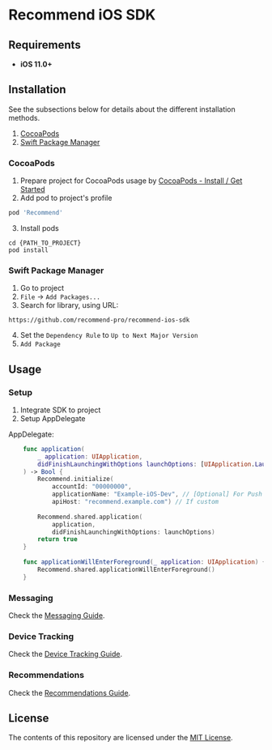 # Recommend iOS SDK

## Requirements

* **iOS 11.0+**

## Installation

See the subsections below for details about the different installation methods.
1. [CocoaPods](#cocoapods)
2. [Swift Package Manager](#swift-package-manager)

### CocoaPods

1. Prepare project for CocoaPods usage by [CocoaPods - Install / Get Started](https://cocoapods.org)
2. Add pod to project's profile
```ruby
pod 'Recommend'
```
3. Install pods
```console
cd {PATH_TO_PROJECT}
pod install
```

### Swift Package Manager

1. Go to project
2. `File` → `Add Packages...`
3. Search for library, using URL: 
```
https://github.com/recommend-pro/recommend-ios-sdk
```
4. Set the `Dependency Rule` to `Up to Next Major Version`
5. `Add Package`

## Usage

### Setup

1. Integrate SDK to project
2. Setup AppDelegate

AppDelegate:
```swift
    func application(
        _ application: UIApplication,
        didFinishLaunchingWithOptions launchOptions: [UIApplication.LaunchOptionsKey: Any]?
    ) -> Bool {
        Recommend.initialize(
            accountId: "00000000",
            applicationName: "Example-iOS-Dev", // [Optional] For Push Notifications integration
            apiHost: "recommend.example.com") // If custom
        
        Recommend.shared.application(
            application,
            didFinishLaunchingWithOptions: launchOptions)
        return true
    }
    
    func applicationWillEnterForeground(_ application: UIApplication) {
        Recommend.shared.applicationWillEnterForeground()
    }
```

### Messaging

Check the [Messaging Guide](https://github.com/recommend-pro/recommend-ios-sdk/blob/main/GUIDES/MESSAGING_GUIDE.md).

### Device Tracking

Check the [Device Tracking Guide](https://github.com/recommend-pro/recommend-ios-sdk/blob/main/GUIDES/DEVICE_TRACKING_GUIDE.md).

### Recommendations

Check the [Recommendations Guide](https://github.com/recommend-pro/recommend-ios-sdk/blob/main/GUIDES/RECOMMENDATIONS_GUIDE.md).

## License

The contents of this repository are licensed under the
[MIT License](https://github.com/recommend-pro/recommend-ios-sdk/blob/main/LICENSE).
